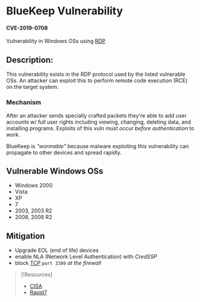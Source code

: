 
# BlueKeep Vulnerability
#### CVE-2019-0708 
Vulnerability in Windows OSs using [RDP](/networking/protocols/RDP.md)
## Description:
This vulnerability exists in the RDP protocol used by the listed vulnerable OSs. An attacker can exploit this to perform remote code execution (RCE) on the target system. 
### Mechanism
After an attacker sends specially crafted packets they're able to add user accounts w/ full user rights including viewing, changing, deleting data, and installing programs. Exploits of this vuln *must occur before authentication* to work.

BlueKeep is *"wormable"* because malware exploiting this vulnerability can propagate to other devices and spread rapidly.
## Vulnerable Windows OSs
- Windows 2000
- Vista
- XP 
- 7
- 2003, 2003 R2
- 2008, 2008 R2
## Mitigation
- Upgrade EOL (end of life) devices
- enable NLA (Network Level Authentication) with *CredSSP* 
- block [TCP](/networking/protocols/TCP.md) `port 3389` *at the firewall*

> [!Resources]
> - [CISA](https://www.cisa.gov/uscert/ncas/alerts/AA19-168A)
> - [Rapid7](https://www.rapid7.com/blog/post/2019/11/07/the-anatomy-of-rdp-exploits-lessons-learned-from-bluekeep-and-dejablue/)
